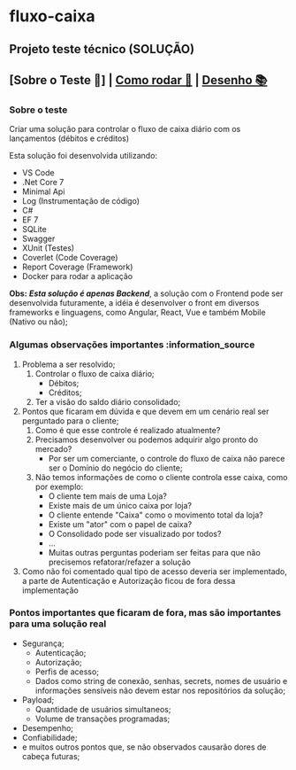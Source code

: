 # fluxo-caixa

## Projeto teste técnico (SOLUÇÃO)

## [Sobre o Teste :mega:] | [Como rodar 🔨](/Documentacao/md/ComoRodar.md) | [Desenho 📚](/Documentacao/md/DesenhoSolucao.md)

### Sobre o teste

Criar uma solução para controlar o fluxo de caixa diário com os lançamentos (débitos e créditos)

Esta solução foi desenvolvida utilizando:

- VS Code
- .Net Core 7
- Minimal Api
- Log (Instrumentação de código)
- C#
- EF 7
- SQLite
- Swagger
- XUnit (Testes)
- Coverlet (Code Coverage)
- Report Coverage (Framework)
- Docker para rodar a aplicação

**Obs:** _**Esta solução é apenas Backend**_, a solução com o Frontend pode ser desenvolvida futuramente, a idéia é desenvolver o front em diversos frameworks e linguagens, como Angular, React, Vue e também Mobile (Nativo ou não);

### Algumas observações importantes :information_source

1) Problema a ser resolvido;
   1) Controlar o fluxo de caixa diário;
      - Débitos;
      - Créditos;
   2) Ter a visão do saldo diário consolidado;
2) Pontos que ficaram em dúvida e que devem em um cenário real ser perguntado para o cliente;
   1) Como é que esse controle é realizado atualmente?
   2) Precisamos desenvolver ou podemos adquirir algo pronto do mercado?
      - Por ser um comerciante, o controle do fluxo de caixa não parece ser o Domínio do negócio do cliente;
   3) Não temos informações de como o cliente controla esse caixa, como por exemplo:
       - O cliente tem mais de uma Loja?
       - Existe mais de um único caixa por loja?
       - O cliente entende "Caixa" como o movimento total da loja?
       - Existe um "ator" com o papel de caixa?
       - O Consolidado pode ser visualizado por todos?
       - ...
       - Muitas outras perguntas poderiam ser feitas para que não precisemos refatorar/refazer a solução
3) Como não foi comentado qual tipo de acesso deveria ser implementado, a parte de Autenticação e Autorização ficou de fora dessa implementação

### Pontos importantes que ficaram de fora, mas são importantes para uma solução real

- Segurança;
  - Autenticação;
  - Autorização;
  - Perfis de acesso;
  - Dados como string de conexão, senhas, secrets, nomes de usuário e informações sensíveis não devem estar nos repositórios da solução;
- Payload;
  - Quantidade de usuários simultaneos;
  - Volume de transações programadas;
- Desempenho;
- Confiabilidade;
- e muitos outros pontos que, se não observados causarão dores de cabeça futuras;
